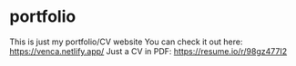 # portfolio
This is just my portfolio/CV website
You can check it out here: https://venca.netlify.app/
Just a CV in PDF: https://resume.io/r/98gz477I2
